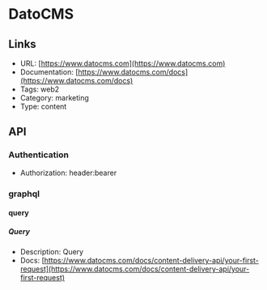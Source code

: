 # DatoCMS

## Links

* URL: [https://www.datocms.com](https://www.datocms.com)
* Documentation: [https://www.datocms.com/docs](https://www.datocms.com/docs)
* Tags: web2
* Category: marketing
* Type: content

## API

### Authentication

* Authorization: header:bearer

### graphql

#### query

##### Query

* Description: Query
* Docs: [https://www.datocms.com/docs/content-delivery-api/your-first-request](https://www.datocms.com/docs/content-delivery-api/your-first-request)
